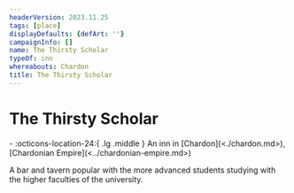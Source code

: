 ```yaml
---
headerVersion: 2023.11.25
tags: [place]
displayDefaults: {defArt: ''}
campaignInfo: []
name: The Thirsty Scholar
typeOf: inn
whereabouts: Chardon
title: The Thirsty Scholar
---
```

# The Thirsty Scholar
<div class="grid cards ext-narrow-margin ext-one-column" markdown>
-    :octicons-location-24:{ .lg .middle } An inn in [Chardon](<./chardon.md>), [Chardonian Empire](<../chardonian-empire.md>)  
</div>


A bar and tavern popular with the more advanced students studying with the higher faculties of the university. 